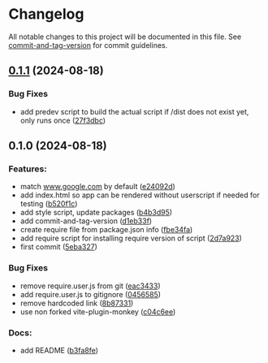 # Changelog

All notable changes to this project will be documented in this file. See [commit-and-tag-version](https://github.com/absolute-version/commit-and-tag-version) for commit guidelines.

## [0.1.1](https://github.com/henrikvilhelmberglund/tm-template/compare/v0.1.0...v0.1.1) (2024-08-18)


### Bug Fixes

* add predev script to build the actual script if /dist does not exist yet, only runs once ([27f3dbc](https://github.com/henrikvilhelmberglund/tm-template/commit/27f3dbc9e8f19541f911957ea32d422c577a63d9))

## 0.1.0 (2024-08-18)


### Features:

* match www.google.com by default ([e24092d](https://github.com/henrikvilhelmberglund/tm-template/commit/e24092de2389976117eb37d1438f1a7e68ce38ad))
* add index.html so app can be rendered without userscript if needed for testing ([b520f1c](https://github.com/henrikvilhelmberglund/tm-template/commit/b520f1c2c3bb14e2dd65853752e872e18b85903f))
* add style script, update packages ([b4b3d95](https://github.com/henrikvilhelmberglund/tm-template/commit/b4b3d956960e0be70ef29d07b5f9a7f0655fcb1b))
* add commit-and-tag-version ([d1eb33f](https://github.com/henrikvilhelmberglund/tm-template/commit/d1eb33f81ff6a582c13daef632e26b15353ec5c1))
* create require file from package.json info ([fbe34fa](https://github.com/henrikvilhelmberglund/tm-template/commit/fbe34fa604d6c607e1547bff5625d5e3e71b1f49))
* add require script for installing require version of script ([2d7a923](https://github.com/henrikvilhelmberglund/tm-template/commit/2d7a923656856045d40f15dc7ad3e427438c35d7))
* first commit ([5eba327](https://github.com/henrikvilhelmberglund/tm-template/commit/5eba32719b0f6eb80ed4ab74ba4f941cc3348a76))


### Bug Fixes

* remove require.user.js from git ([eac3433](https://github.com/henrikvilhelmberglund/tm-template/commit/eac34331518dd48a115a9ad03ea29eba05027a1c))
* add require.user.js to gitignore ([0456585](https://github.com/henrikvilhelmberglund/tm-template/commit/04565856cf889198fcc52891c906a187f5253abc))
* remove hardcoded link ([8b87331](https://github.com/henrikvilhelmberglund/tm-template/commit/8b873317f844b657d45e6b48269c36b79d1d41b3))
* use non forked vite-plugin-monkey ([c04c6ee](https://github.com/henrikvilhelmberglund/tm-template/commit/c04c6ee2ad04130c5cca835a1b669aa05e70aa0f))


### Docs:

* add README ([b3fa8fe](https://github.com/henrikvilhelmberglund/tm-template/commit/b3fa8fe3232bc21fd08c4b1df6383848bd8fa902))
